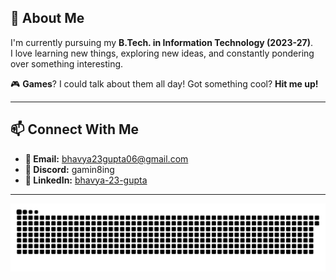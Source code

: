 
## 🚀 About Me

I'm currently pursuing my **B.Tech. in Information Technology (2023-27)**.  
I love learning new things, exploring new ideas, and constantly pondering over something interesting.

🎮 **Games**? I could talk about them all day! Got something cool? **Hit me up!**

---

## 📫 Connect With Me

- **📧 Email:** [bhavya23gupta06@gmail.com](mailto:bhavya23gupta06@gmail.com)
- **💬 Discord:** gamin8ing
- **💼 LinkedIn:** [bhavya-23-gupta](https://linkedin.com/in/bhavya-23-gupta)

---

![snake eating](https://github.com/Gamin8ing/Gamin8ing/blob/output/snake.svg)

###

